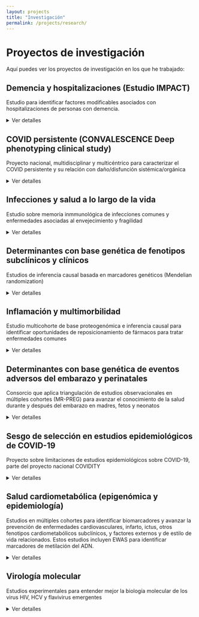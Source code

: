 ```yaml
---
layout: projects
title: "Investigación"
permalink: /projects/research/
---
```


# Proyectos de investigación

Aquí puedes ver los proyectos de investigación en los que he trabajado:

## **Demencia y hospitalizaciones (Estudio IMPACT)**
Estudio para identificar factores modificables asociados con hospitalizaciones de personas con demencia. 
<details>
<summary>Ver detalles</summary>
 
<p><strong>Estado:</strong> Activo</p>
<p><strong>Palabras clave:</strong> demencia; residencias; hospitalización; cuidado de la demencia</p>
<p><strong>Disciplina:</strong> Ciencias de la salud poblacional; salud mental de la gente mayor</p>
<p><strong>Financiación:</strong> 
<a href="https://thegellercommission.org/" target="_blank">
 The Geller Commision
  </a>
</p>
<p><strong>Dónde:</strong> 
  <a href="https://www.ucl.ac.uk/brain-sciences/psychiatry" target="_blank">
 División de Psiquiatría, University College London
  </a>
</p>
<p><strong>Años:</strong> 2024-2025</p>
<p><strong>Contexto:</strong> Las personas con demencia presentan peor pronóstico tras hospitalizaciones por causas médicas generales. Aún se conoce poco sobre cómo reducir ingresos hospitalarios evitables en este grupo.</p>
<p><strong>Objetivo:</strong> Identificar factores modificables que puedan priorizarse en estudios de intervención para reducir las estancias hospitalarias en personas con demencia.</p>
<p><strong>Métodos:</strong> Revisión sistemática; Estudio observacional de cohortes y registros electrónicos de salud; Modelización estadística avanzada (análisis longitudinal — modelos de regresión de riesgos competitivos, modelos de regresión negativa binomial).</p>
<p><strong>Cohortes:</strong> Población inglesa; datos del estudio MARQUE en residencias y del South London & Maudsley NHS Foundation Trust</p>
<p><strong>Conclusiones:</strong> En progreso; se esperan resultados a finales de 2025</p>
<p><strong>Impacto:</strong> Evidencia para diseñar estudios de intervención para reducir hospitalizaciones innecesarias de personas con demencia, y mejorar políticas de cuidado en residencias, optimización de la polifarmacia, formación de profesionales sanitarios</p>
<p><strong>Artículos:</strong> Tres publicaciones previstas en revistas de salud poblacional y geriatría; un trabajo de Máster como supervisora</p>
<p><strong>Conferencias:</strong> Resultados preliminares presentados en la Conferencia Internacional de la Asociación de Alzheimer's, AAIC (Julio 2025, Toronto)</p>
<p><strong>Contribuciones:</strong> Diseño; Revisión; Manejo y análisis de datos longitudinales y de registros electrónicos de salud; Integración de datos clínicos y comunitarios; Colaboración con personas con experiencia vivida; Producción de artículos y presentaciones</p>
<p><strong>Colaboraciones:</strong> 
  <a href="https://www.maudsleybrc.nihr.ac.uk/facilities/clinical-record-interactive-search-cris/" target="_blank">
 South London & Maudsley NHS Foundation Trust
  </a>
</p>
<p><strong>Legado:</strong> Marco de análisis replicable en otras cohortes; Vínculo entre investigación y cuidado residencial; Informe para políticas en salud</p>
<p><strong>Enlaces:</strong> 
  <a href="https://www.ucl.ac.uk/brain-sciences/news/2025/apr/ucl-partners-geller-commission-advance-research-dementia-related-hospitalisations" target="_blank">
    IMPACT project; 
  </a>
 <a href="https://www.ucl.ac.uk/brain-sciences/psychiatry/research/mental-health-older-people" target="_blank">
 UCL Div. Psychiatry; 
</a>
<a href="https://aaic.alz.org/" target="_blank">
    AAIC 2025 Toronto 
  </a>
</p>

</details>

## **COVID persistente (CONVALESCENCE Deep phenotyping clinical study)**
Proyecto nacional, multidisciplinar y multicéntrico para caracterizar el COVID persistente y su relación con daño/disfunción sistémica/orgánica
<details>
<summary>Ver detalles</summary>
 
<p><strong>Estado:</strong> Activo </p>
<p><strong>Palabras clave:</strong> COVID persistente; fenotipado profundo; biomarcadores; score de daño fisiológico</p>
<p><strong>Disciplina:</strong> Ciencias de la salud poblacional; fisiología</p>
<p><strong>Financiación:</strong> 
   <a href="https://www.nihr.ac.uk/about-us/what-we-do/covid-19/long-COVID" target="_blank">
    NIHR- 
  </a>
 <a href="https://www.ukri.org/opportunity/researching-long-term-covid-19-effects-in-non-hospitalised-individuals/" target="_blank">
  UKRI
 </a>
</p>
<p><strong>Dónde:</strong> 
    <a href="https://www.ucl.ac.uk/population-health-sciences/cardiovascular/research/research-department-population-science-and-experimental-medicine/unit-lifelong-health-and-ageing-ucl/studies" target="_blank">
Unidad de Salud a lo largo de la vida y envejecimiento, University College London
    </a>
</p>
<p><strong>Años:</strong> 2023-2025</p>
<p><strong>Contexto:</strong> Existe poca claridad sobre qué es el COVID persistente y su relación con daño o disfunción subclínica en múltiples órganos y sistemas fisiológicos. El estudio multicéntrico es parte del National Core Study UK sobre salud y bienestar tras COVID-19, y busca llenar ese vacío.</p>
<p><strong>Objetivo:</strong> Definir fenotipos de COVID persistente; Identificar factores de riesgo y trayectorias mecanísticas; Explorar consecuencias en salud física, mental, trabajo y relaciones; Mejorar diagnóstico y manejo en atención primaria.</p>
<p><strong>Métodos:</strong> Análisis de datos de cohortes poblacionales; Fenotipado profundo clínico (medidas fisiológicas, imagen cerebral, cardíaca, pulmonar, renal, hepática, medidas de fuerza y resistencia; Monitorización remota.</p>
<p><strong>Cohortes:</strong> Población británica; ALSPAC, TwinsUK</p>
<p><strong>Conclusiones:</strong> En progreso; se esperan resultados a finales de 2025</p>
<p><strong>Impacto:</strong> Evidencia para definiciones operativas de COVID persistente; informar políticas clínicas y diagnósticas; apoyar a NICE en directrices de atención primaria.</p>
<p><strong>Artículos:</strong> 
   <a href="https://doi.org/10.1136/bmjopen-2024-094760" target="_blank">
    Perfil de cohorte publicado en BMJ Open; 
  </a>
 Dos publicaciones más por publicar en revistas de salud poblacional de alto impacto
</p>
<p><strong>Conferencias:</strong> Presentaciones en foros nacionales; Conferencia Mundial de Epidemiología, WCE (Septiembre 2024, Ciudad del Cabo)</p>
<p><strong>Contribuciones:</strong> Diseño analítico de los datos clínicos; Manejo, integración y análisis de datos clínicos; Colaboración multidisciplinar, multicéntrica, y con personas con experiencia vivida; Coordinación de trabajo colaborativo; Producción de artículos y presentaciones</p>
<p><strong>Colaboraciones:</strong> University of Bristol, King's College London, University of Oxford, University of Sheffield </p>
<p><strong>Legado:</strong> Marco multidimensional para la investigación del COVID persistente; Colaboración interdisciplinaria sostenible; Herramientas de investigación para futuras epidemias.</p>
<p><strong>Enlaces:</strong> 
 <a href="https://www.convalescence.ac.uk/data-collections/" target="_blank">
    CONVALESCENCE study; 
  </a>
 <a href="https://www.ucl.ac.uk/covid-19-longitudinal-health-wellbeing/" target="_blank">
 National Core Study; 
   </a>
   <a href="https://www.ucl.ac.uk/population-health-sciences/cardiovascular/research/research-department-population-science-and-experimental-medicine/unit-lifelong-health-and-ageing-ucl/studies" target="_blank">
    UCL LHA unit
  </a>
</p>
 
</details>

## **Infecciones y salud a lo largo de la vida**
Estudio sobre memoria inmmunológica de infecciones comunes y enfermedades asociadas al envejecimiento y fragilidad
<details>
<summary>Ver detalles</summary>

<p><strong>Estado:</strong> Activo</p>
<p><strong>Palabras clave:</strong> ...</p>
<p><strong>Disciplina:</strong> Ciencias de la salud poblacional</p>
<p><strong>Financiación:</strong> ...</p>
<p><strong>Dónde:</strong> 
     <a href="https://www.ucl.ac.uk/population-health-sciences/cardiovascular/research/research-department-population-science-and-experimental-medicine/unit-lifelong-health-and-ageing-ucl/studies" target="_blank">
Unidad de Salud a lo largo de la vida y envejecimiento, University College London
    </a>
</p>
<p><strong>Años:</strong> 2023-2025</p>
<p><strong>Contexto:</strong> ...</p>
<p><strong>Objetivo:</strong> ...</p>
<p><strong>Métodos:</strong> ...</p>
<p><strong>Cohortes:</strong> ...</p>
<p><strong>Conclusiones:</strong> En progreso.</p>
<p><strong>Impacto:</strong> ...</p>
<p><strong>Artículos:</strong> 
  <a href="https://www.medrxiv.org/content/10.1101/2024.02.17.24302569v2" target="_blank">
  Preprint sobre un estudio multicohorte sobre APOE e infecciones comunes; 
  </a>
  Más estudios liderados por estudiantes por publicar; 
  Un estudio sobre infecciones comunes y fragilidad y mortalidad por publicar.
</p>
<p><strong>Conferencias:</strong> NA</p>
<p><strong>Contribuciones:</strong> Coautora y cosupervisora </p>
<p><strong>Colaboraciones:</strong> NA</p>
<p><strong>Legado:</strong> ...</p>
<p><strong>Enlaces:</strong>   
 <a href="https://www.ucl.ac.uk/population-health-sciences/cardiovascular/research/research-department-population-science-and-experimental-medicine/unit-lifelong-health-and-ageing-ucl/studies" target="_blank">
    UCL LHA unit
  </a>
</p>

</details>

## **Determinantes con base genética de fenotipos subclínicos y clínicos**
Estudios de inferencia causal basada en marcadores genéticos (Mendelian randomization)
<details>
<summary>Ver detalles</summary>

<p><strong>Estado:</strong> Activo</p>
<p><strong>Palabras clave:</strong> ...</p>
<p><strong>Disciplina:</strong> Ciencias de la salud poblacional</p>
<p><strong>Financiación:</strong> ...</p>
<p><strong>Dónde:</strong> Colaboración externa; UCL </p>
<p><strong>Años:</strong> ...</p>
<p><strong>Contexto:</strong> ...</p>
<p><strong>Objetivo:</strong> ...</p>
<p><strong>Métodos:</strong> ...</p>
<p><strong>Cohortes:</strong> ...</p>
<p><strong>Conclusiones:</strong> En progreso ...</p>
<p><strong>Impacto:</strong> ...</p>
<p><strong>Artículos:</strong> Tres publicaciones previstas como co-autora. 
Un trabajo de Grado en Biotecnología de la Universidad Francisco de Victoria como supervisora (Sobresaliente)</p>
<p><strong>Conferencias:</strong> NA</p>
<p><strong>Contribuciones:</strong> Coautora y cosupervisora; diseño del plan analítico </p>
<p><strong>Colaboraciones:</strong> Instituto de Investigaciones Médicas Hospital del Mar</p>
<p><strong>Legado:</strong> .</p>
<p><strong>Otros enlaces:</strong>NA</p>
 
</details>

## **Inflamación y multimorbilidad**
Estudio multicohorte de base proteogenómica e inferencia causal para identificar oportunidades de reposicionamiento de fármacos para tratar enfermedades comunes
<details>
<summary>Ver detalles</summary>

<p><strong>Estado:</strong> Activo</p>
<p><strong>Palabras clave:</strong> ...</p>
<p><strong>Disciplina:</strong> Ciencias de la salud poblacional</p>
<p><strong>Financiación:</strong> ...</p>
<p><strong>Dónde:</strong> 
 <a href="https://www.bristol.ac.uk/integrative-epidemiology/research/womens-health/" target="_blank">
 Unidad MRC de Epidemiología Integrativa en la Universidad de Bristol
  </a>
</p>
<p><strong>Años:</strong> 2020-2025</p>
<p><strong>Contexto:</strong> ...</p>
<p><strong>Objetivo:</strong> ...</p>
<p><strong>Métodos:</strong> ...</p>
<p><strong>Cohortes:</strong> ...</p>
<p><strong>Conclusiones:</strong> En progreso.</p>
<p><strong>Impacto:</strong> ...</p>
<p><strong>Artículos:</strong> Una publicación prevista como primera autora. </p>
<p><strong>Conferencias:</strong> 
  <a href="https://onlinelibrary.wiley.com/doi/pdf/10.1002/gepi.22503" target="_blank">
 Conferencia de la Sociedad Internacional de Epidemiología Genética, IGES (Septiembre 2022, Paris); 
  </a>
 Múltiples conferencias regionales y nacionales en Reino Unido. 
</p>
<p><strong>Contribuciones:</strong> Diseño; Manejo y análisis secundarios de datos genéticos; Análisis de redes de interacción entre proteínas; Manejo y análisis de bases de datos de fármacos; Producción de artículos y presentaciones</p>
<p><strong>Colaboraciones:</strong> Multimorbidity Mechanism and Therapeutics Research Collaborative (MMTRC) </p>
<p><strong>Legado:</strong> ...</p>
<p><strong>Otros enlaces:</strong>Parte de Multimorbidity Mechanism and Therapeutic Research Collaborative (MMTRC) [
 <a href="https://ascpt.onlinelibrary.wiley.com/doi/10.1111/cts.70314" target="_blank">
 APOE y estatinas; 
  </a>
 <a href="https://www.thelancet.com/journals/landig/article/PIIS2589-7500(22)00187-X/fulltext" target="_blank">
 Multimorbilidad y comorbilidad
  </a>
]
</p>

</details>

## **Determinantes con base genética de eventos adversos del embarazo y perinatales**
Consorcio que aplica triangulación de estudios observacionales en múltiples cohortes (MR-PREG) para avanzar el conocimiento de la salud durante y después del embarazo en madres, fetos y neonatos
<details>
<summary>Ver detalles</summary>

<p><strong>Estado:</strong> Activo</p>
<p><strong>Palabras clave:</strong> ...</p>
<p><strong>Disciplina:</strong> Ciencias de la salud poblacional</p>
<p><strong>Financiación:</strong> ...</p>
<p><strong>Dónde:</strong> 
  <a href="https://www.bristol.ac.uk/integrative-epidemiology/research/womens-health/" target="_blank" rel="noopener">
    Unidad MRC de Epidemiología Integrativa en la Universidad de Bristol
  </a>
</p>
<p><strong>Años:</strong> 2024-2025</p>
<p><strong>Contexto:</strong> ...</p>
<p><strong>Objetivo:</strong> ...</p>
<p><strong>Métodos:</strong> ...</p>
<p><strong>Cohortes:</strong> 
 <a href="https://www.medrxiv.org/content/10.1101/2025.03.22.25324447v1" target="_blank">
    MR-PREG Consortium
  </a>
</p>
<p><strong>Conclusiones:</strong> En progreso.</p>
<p><strong>Impacto:</strong> ...</p>
<p><strong>Artículos:</strong> 
<a href="https://bmcmedicine.biomedcentral.com/articles/10.1186/s12916-023-03167-0" target="_blank">
  Estudio sobre índice de masa corporal materno y eventos adversos del embarazo y perinatales; 
</a>
 <a href="https://www.medrxiv.org/content/10.1101/2023.10.20.23297135v2" target="_blank">
  Estudio sobre proteoma materno y fetal e índice de masa corporal materno; 
 </a>
 <a href="https://www.medrxiv.org/content/10.1101/2025.03.22.25324447v1" target="_blank">
  Perfil de cohorte;   
 </a>
Posibles artículos de estudiantes
</p>
<p><strong>Conferencias:</strong> NA</p>
<p><strong>Contribuciones:</strong> Manejo de datos longitudinales en ALSPAC; Producción de variables analíticas en ALSPAC; Bases del Consorcio MR-PREG; Revisión de código de variables analíticas en BiB; Apoyo a estudiantes y colegas más junior; GWAS en BiB; Co-autoría de artículos</p>
<p><strong>Colaboraciones:</strong> MR-PREG</p>
<p><strong>Legado:</strong> ...</p>
<p><strong>Otros enlaces:</strong>NA </p>

</details>

## **Sesgo de selección en estudios epidemiológicos de COVID-19**
Proyecto sobre limitaciones de estudios epidemiológicos sobre COVID-19, parte del proyecto nacional COVIDITY
<details>
<summary>Ver detalles</summary>

<p><strong>Estado:</strong> Activo</p>
<p><strong>Palabras clave:</strong> ...</p>
<p><strong>Disciplina:</strong> Ciencias de la salud poblacional</p>
<p><strong>Financiación:</strong> ...</p>
<p><strong>Dónde:</strong> 
  <a href="https://www.bristol.ac.uk/integrative-epidemiology/research/womens-health/" target="_blank">
 Unidad MRC de Epidemiología Integrativa en la Universidad de Bristol
  </a>
</p>
<p><strong>Años:</strong> 2020-2024</p>
<p><strong>Contexto:</strong> ...</p>
<p><strong>Objetivo:</strong> ...</p>
<p><strong>Métodos:</strong> ...</p>
<p><strong>Cohortes:</strong> ...</p>
<p><strong>Conclusiones:</strong> Finalizado.</p>
<p><strong>Impacto:</strong> ...</p>
<p><strong>Artículos:</strong> 2 artículos como primera co-autora [
  <a href="https://wellcomeopenresearch.org/articles/6-184/v2?gtmKey=GTM-5P673KJ&immUserUrl=https%3A%2F%2Fwor-proxy.f1krdev.com%2Feditor%2Fmember%2Fshow%2F&otid=23226e40-fdd0-4acd-97a3-d9bad93befed&s3BucketUrl=https%3A%2F%2Fwellcomeopenresearch-files.f1000.com&submissionUrl=%2Ffor-authors%2Fpublish-your-research&transcendEnv=cm&transcendId=ef49a3f1-d8c1-47d6-88fc-50e41130631f" target="_blank">
    1
  </a>
  <a href="https://academic.oup.com/ije/article/52/1/44/6874795" target="_blank">
    ,2
  </a>
 ]; 
 <a href="https://bmcmedresmethodol.biomedcentral.com/articles/10.1186/s12874-024-02382-4" target="_blank">
    1 artículo como co-autora.
  </a>
</p>
<p><strong>Conferencias:</strong> ...</p>
<p><strong>Contribuciones:</strong> ...</p>
<p><strong>Colaboraciones:</strong> ...</p>
<p><strong>Legado:</strong> ...</p>
<p><strong>Otros enlaces:</strong>NA</p>

</details>

## **Salud cardiometabólica (epigenómica y epidemiología)**
Estudios en múltiples cohortes para identificar biomarcadores y avanzar la prevención de enfermedades cardiovasculares, infarto, ictus, otros fenotipos cardiometabólicos subclínicos, y factores externos y de estilo de vida relacionados. Estos estudios incluyen EWAS para identificar marcadores de metilación del ADN.

<details>
<summary>Ver detalles</summary>

<p><strong>Estado:</strong> Finalizado</p>
<p><strong>Palabras clave:</strong> ...</p>
<p><strong>Disciplina:</strong> Ciencias de la salud poblacional</p>
<p><strong>Financiación:</strong> ...</p>
<p><strong>Dónde:</strong> 
   <a href="https://researchmar.net/programesrecerca/epidemiologia/es_epicardiovascular.html" target="_blank">
 Grupo de Epidemiología y genética cardiovascular, Instituto Hospital del Mar de Investigaciones Médicas (Barcelona)
  </a>
</p>
<p><strong>Años:</strong> 2016-2024.</p>
<p><strong>Contexto:</strong> ...</p>
<p><strong>Objetivo:</strong> ...</p>
<p><strong>Métodos:</strong> ...</p>
<p><strong>Cohortes:</strong> ...</p>
<p><strong>Conclusiones:</strong> ...</p>
<p><strong>Impacto:</strong> ...</p>
<p><strong>Artículos:</strong> Cuatro artículos como primera autora [
   <a href="https://clinicalepigeneticsjournal.biomedcentral.com/articles/10.1186/s13148-021-01078-6" target="_blank">
    infarto,
  </a>
   <a href="https://journals.lww.com/acsm-msse/fulltext/2020/03000/physical_activity_and_genome_wide_dna_methylation_.9.aspx" target="_blank">
    actividad física,
  </a>
   <a href="https://www.ahajournals.org/doi/10.1161/ATVBAHA.117.310340?url_ver=Z39.88-2003&rfr_id=ori:rid:crossref.org&rfr_dat=cr_pub%20%200pubmed" target="_blank">
    riesgo cardiovascular,
  </a>
   <a href="https://www.atherosclerosis-journal.com/article/S0021-9150(17)30225-3/abstract" target="_blank">
    arterosclerosis
    </a>
   ]; un artículo como co-supervisora 
 <a href="https://clinicalepigeneticsjournal.biomedcentral.com/articles/10.1186/s13148-021-01064-y" target="_blank">
 [marcadores ómicos de enfermedad cardiovascular];
  </a>
    nueve artículos como coautora
 <a href="https://academic.oup.com/eurjpc/article/31/2/191/7289158" target="_blank">
    [dieta y factores cardiometabólicos,
   </a>
<a href="https://www.ahajournals.org/doi/10.1161/JAHA.119.015299?url_ver=Z39.88-2003&rfr_id=ori:rid:crossref.org&rfr_dat=cr_pub%20%200pubmed" target="_blank">
    riesgo cardiovascular,
</a>
  ictus 
 <a href="https://www.thieme-connect.com/products/ejournals/abstract/10.1055/s-0042-1749328" target="_blank">
    [1, 
  </a>
  <a href="https://www.tandfonline.com/doi/10.1080/15592294.2020.1746507" target="_blank">
    2,
  </a>
  <a href="https://www.oncotarget.com/article/27469/" target="_blank">
    3],
  </a>
 <a href="https://www.metabolismjournal.com/article/S0026-0495(20)30215-8/fulltext" target="_blank">
  lipoproteínas (colesterol),
   </a>
 <a href="https://www.revespcardiol.org/es-analisis-de-la-relacion-dosis-respuesta-articulo-S0300893220301378" target="_blank">
  actividad física,
   </a>
 <a href="https://www.sciencedirect.com/science/article/abs/pii/S0013935119303470?via%3Dihub" target="_blank">
  contaminación del aire,
   </a>
   <a href="https://www.tandfonline.com/doi/10.1080/15592294.2017.1363951" target="_blank">
    obesidad
   </a>
]; un estudio como supervisora sin publicar
</p>
<p><strong>Conferencias:</strong> ...</p>
<p><strong>Contribuciones:</strong> ...</p>
<p><strong>Colaboraciones:</strong> ...</p>
<p><strong>Legado:</strong> ...</p>
<p><strong>Otros enlaces:</strong>NA</p>

</details>

## **Virología molecular**
Estudios experimentales para entender mejor la biología molecular de los virus HIV, HCV y flavivirus emergentes
<details>
<summary>Ver detalles</summary>

<p><strong>Estado:</strong> Finalizado</p>
<p><strong>Palabras clave:</strong> ...</p>
<p><strong>Disciplina:</strong> Virología molecular</p>
<p><strong>Financiación:</strong> ...</p>
<p><strong>Dónde:</strong> ...</p>
<p><strong>Años:</strong> 2013-2016
<p><strong>Contexto:</strong> ...</p>
<p><strong>Objetivo:</strong> ...</p>
<p><strong>Métodos:</strong> ...</p>
<p><strong>Cohortes:</strong> ...</p>
<p><strong>Conclusiones:</strong> ...</p>
<p><strong>Impacto:</strong> ...</p>
<p><strong>Artículos:</strong> 2 artículos como primera autora 
   <a href="https://www.frontiersin.org/journals/microbiology/articles/10.3389/fmicb.2017.00546/full" target="_blank">
    [ARN de flavivirus;
  </a>
    <a href="https://www.mdpi.com/1420-3049/20/9/16030" target="_blank">
    aptámeros y virus de la hepatitis C]
  </a>
</p>
<p><strong>Conferencias:</strong> ...</p>
<p><strong>Contribuciones:</strong> ...</p>
<p><strong>Colaboraciones:</strong> ...</p>
<p><strong>Legado:</strong> ...</p>
<p><strong>Otros enlaces:</strong>NA</p>

</details>
